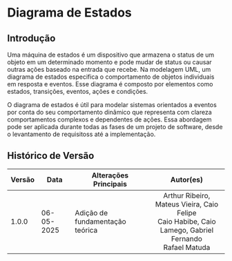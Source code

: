 # Diagrama de Estados

## Introdução

Uma máquina de estados é um dispositivo que armazena o status de um objeto em um determinado momento e pode mudar de status ou causar outras ações baseado na entrada que recebe. Na modelagem UML, um diagrama de estados especifica o comportamento de objetos individuais em resposta e eventos. Esse diagrama é composto por elementos como estados, transições, eventos, ações e condições.

O diagrama de estados é útil para modelar sistemas orientados a eventos por conta do seu comportamento dinâmico que representa com clareza comportamentos complexos e dependentes de ações. Essa abordagem pode ser aplicada durante todas as fases de um projeto de software, desde o levantamento de requisitoss até a implementação.

## Histórico de Versão
| Versão | Data       | Alterações Principais                             | Autor(es)        |
|--------|------------|---------------------------------------------------|:----------------:|
| 1.0.0  | 06-05-2025 | Adição de fundamentação teórica                | Arthur Ribeiro, Mateus Vieira, Caio Felipe <br> Caio Habibe, Caio Lamego, Gabriel Fernando <br> Rafael Matuda   |